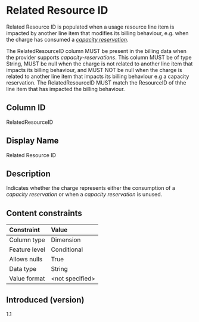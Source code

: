 # Related Resource ID

Related Resource ID is populated when a usage resource line item is impacted by another line item that modifies its billing behaviour, e.g. when the charge has consumed a [*capacity reservation*](#glossary:capacity-reservation).

The RelatedResourceID column MUST be present in the billing data when the provider supports *capacity-reservations*. This column MUST be of type String, MUST be null when the charge is not related to another line item that impacts its billing behaviour, and MUST NOT be null when the charge is related to another line item that impacts its billing behaviour e.g a capacity reservation. The RelatedResourceID MUST match the ResourceID of thhe line item that has impacted the billing behaviour.

## Column ID

RelatedResourceID

## Display Name

Related Resource ID

## Description

Indicates whether the charge represents either the consumption of a *capacity reservation* or when a *capacity reservation* is unused.

## Content constraints

| Constraint      | Value            |
| :-------------- | :--------------- |
| Column type     | Dimension        |
| Feature level   | Conditional      |
| Allows nulls    | True             |
| Data type       | String           |
| Value format    | \<not specified> |

## Introduced (version)

1.1